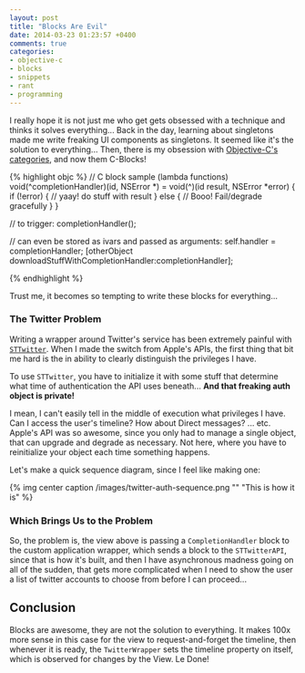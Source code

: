 ```yaml
---
layout: post
title: "Blocks Are Evil"
date: 2014-03-23 01:23:57 +0400
comments: true
categories: 
- objective-c
- blocks
- snippets
- rant
- programming
---
```


I really hope it is not just me who get gets obsessed with a technique and thinks it solves everything... Back in the day, learning about singletons made me write freaking UI components as singletons. It seemed like it's the solution to everything... Then, there is my obsession with [Objective-C's categories](http://mazyod.com/blog/2014/03/22/a-doh-moment/), and now them C-Blocks!

{% highlight objc %}
// C block sample (lambda functions)
void(^completionHandler)(id, NSError *) = void(^)(id result, NSError *error)
{
    if (!error)
    {
        // yaay! do stuff with result
    }
    else
    {
        // Booo! Fail/degrade gracefully
    }
}

// to trigger:
completionHandler();

// can even be stored as ivars and passed as arguments:
self.handler = completionHandler;
[otherObject downloadStuffWithCompletionHandler:completionHandler];

{% endhighlight %}

Trust me, it becomes so tempting to write these blocks for everything...

### The Twitter Problem

Writing a wrapper around Twitter's service has been extremely painful with [`STTwitter`](https://github.com/nst/STTwitter). When I made the switch from Apple's APIs, the first thing that bit me hard is the in ability to clearly distinguish the privileges I have.

To use `STTwitter`, you have to initialize it with some stuff that determine what time of authentication the API uses beneath... __And that freaking auth object is private!__ 

I mean, I can't easily tell in the middle of execution what privileges I have. Can I access the user's timeline? How about Direct messages? ... etc. Apple's API was so awesome, since you only had to manage a single object, that can upgrade and degrade as necessary. Not here, where you have to reinitialize your object each time something happens.

Let's make a quick sequence diagram, since I feel like making one:

{% img center caption /images/twitter-auth-sequence.png "" "This is how it is" %}

### Which Brings Us to the Problem

So, the problem is, the view above is passing a `CompletionHandler` block to the custom application wrapper, which sends a block to the `STTwitterAPI`, since that is how it's built, and then I have asynchronous madness going on all of the sudden, that gets more complicated when I need to show the user a list of twitter accounts to choose from before I can proceed...

## Conclusion

Blocks are awesome, they are not the solution to everything. It makes 100x more sense in this case for the view to request-and-forget the timeline, then whenever it is ready, the `TwitterWrapper` sets the timeline property on itself, which is observed for changes by the View. Le Done!

